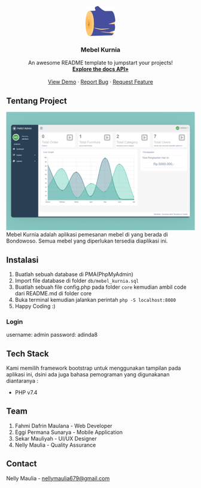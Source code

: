 <div align="center">
  <a href="https://github.com/destroylord/meubel-kurnia-backend">
    <img src="public/assets/img/logo.webp" alt="Logo" width="80" height="80">
  </a>

  <h3 align="center">Mebel Kurnia</h3>

  <p align="center">
    An awesome README template to jumpstart your projects!
    <br />
    <a href="https://github.com/destroylord/meubel-kurnia-backend/wiki/Docs-API"><strong>Explore the docs API»</strong></a>
    <br />
    <br />
    <a href="http://mebel-kurnia.evoindo.xyz/">View Demo</a>
    ·
    <a href="https://github.com/destroylord/meubel-kurnia-backend/issues">Report Bug</a>
    ·
    <a href="https://github.com/destroylord/meubel-kurnia-backend/issues">Request Feature</a>
  </p>
</div>

## Tentang Project

![Image Preview](public/assets/img/Dashboard-admin.png)
Mebel Kurnia adalah aplikasi pemesanan mebel di yang berada di Bondowoso. Semua mebel yang diperlukan tersedia diaplikasi ini.

## Instalasi

1. Buatlah sebuah database di PMA(PhpMyAdmin)
2. Import file database di folder ``db/mebel_kurnia.sql``
3. Buatlah sebuah file config.php pada folder ``core`` kemudian ambil code dari README.md di folder core
4. Buka terminal kemudian jalankan perintah ``php -S localhost:8080``
5. Happy Coding :)

### Login

username: admin
password: adinda8

## Tech Stack

Kami memilih framework bootstrap untuk menggunakan tampilan pada aplikasi ini, dsini ada juga bahasa pemograman yang digunakanan diantaranya : 

* PHP v7.4

## Team

1. Fahmi Dafrin Maulana     - Web Developer
2. Eggi Permana Sunarya    - Mobile Application
3. Sekar Mauliyah           - UI/UX Designer
4. Nelly Maulia            - Quality Assurance

## Contact

Nelly Maulia - nellymaulia679@gmail.com
